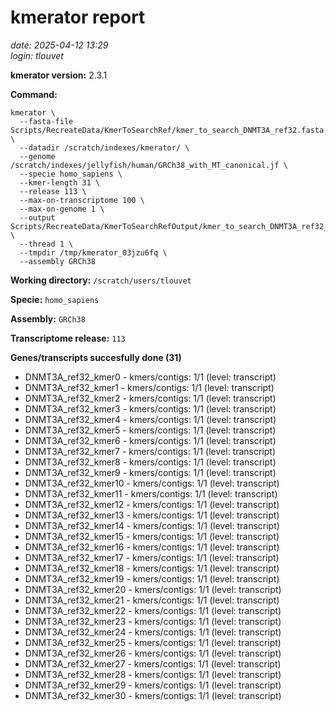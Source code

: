 # kmerator report
*date: 2025-04-12 13:29*  
*login: tlouvet*

**kmerator version:** 2.3.1

**Command:**

```
kmerator \
  --fasta-file Scripts/RecreateData/KmerToSearchRef/kmer_to_search_DNMT3A_ref32.fasta \
  --datadir /scratch/indexes/kmerator/ \
  --genome /scratch/indexes/jellyfish/human/GRCh38_with_MT_canonical.jf \
  --specie homo_sapiens \
  --kmer-length 31 \
  --release 113 \
  --max-on-transcriptome 100 \
  --max-on-genome 1 \
  --output Scripts/RecreateData/KmerToSearchRefOutput/kmer_to_search_DNMT3A_ref32_output \
  --thread 1 \
  --tmpdir /tmp/kmerator_03jzu6fq \
  --assembly GRCh38
```

**Working directory:** `/scratch/users/tlouvet`

**Specie:** `homo_sapiens`

**Assembly:** `GRCh38`

**Transcriptome release:** `113`

**Genes/transcripts succesfully done (31)**

- DNMT3A_ref32_kmer0 - kmers/contigs: 1/1 (level: transcript)
- DNMT3A_ref32_kmer1 - kmers/contigs: 1/1 (level: transcript)
- DNMT3A_ref32_kmer2 - kmers/contigs: 1/1 (level: transcript)
- DNMT3A_ref32_kmer3 - kmers/contigs: 1/1 (level: transcript)
- DNMT3A_ref32_kmer4 - kmers/contigs: 1/1 (level: transcript)
- DNMT3A_ref32_kmer5 - kmers/contigs: 1/1 (level: transcript)
- DNMT3A_ref32_kmer6 - kmers/contigs: 1/1 (level: transcript)
- DNMT3A_ref32_kmer7 - kmers/contigs: 1/1 (level: transcript)
- DNMT3A_ref32_kmer8 - kmers/contigs: 1/1 (level: transcript)
- DNMT3A_ref32_kmer9 - kmers/contigs: 1/1 (level: transcript)
- DNMT3A_ref32_kmer10 - kmers/contigs: 1/1 (level: transcript)
- DNMT3A_ref32_kmer11 - kmers/contigs: 1/1 (level: transcript)
- DNMT3A_ref32_kmer12 - kmers/contigs: 1/1 (level: transcript)
- DNMT3A_ref32_kmer13 - kmers/contigs: 1/1 (level: transcript)
- DNMT3A_ref32_kmer14 - kmers/contigs: 1/1 (level: transcript)
- DNMT3A_ref32_kmer15 - kmers/contigs: 1/1 (level: transcript)
- DNMT3A_ref32_kmer16 - kmers/contigs: 1/1 (level: transcript)
- DNMT3A_ref32_kmer17 - kmers/contigs: 1/1 (level: transcript)
- DNMT3A_ref32_kmer18 - kmers/contigs: 1/1 (level: transcript)
- DNMT3A_ref32_kmer19 - kmers/contigs: 1/1 (level: transcript)
- DNMT3A_ref32_kmer20 - kmers/contigs: 1/1 (level: transcript)
- DNMT3A_ref32_kmer21 - kmers/contigs: 1/1 (level: transcript)
- DNMT3A_ref32_kmer22 - kmers/contigs: 1/1 (level: transcript)
- DNMT3A_ref32_kmer23 - kmers/contigs: 1/1 (level: transcript)
- DNMT3A_ref32_kmer24 - kmers/contigs: 1/1 (level: transcript)
- DNMT3A_ref32_kmer25 - kmers/contigs: 1/1 (level: transcript)
- DNMT3A_ref32_kmer26 - kmers/contigs: 1/1 (level: transcript)
- DNMT3A_ref32_kmer27 - kmers/contigs: 1/1 (level: transcript)
- DNMT3A_ref32_kmer28 - kmers/contigs: 1/1 (level: transcript)
- DNMT3A_ref32_kmer29 - kmers/contigs: 1/1 (level: transcript)
- DNMT3A_ref32_kmer30 - kmers/contigs: 1/1 (level: transcript)

